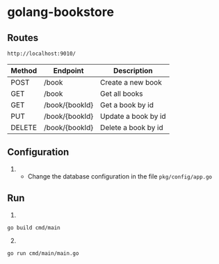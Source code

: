 # golang-bookstore

## Routes

```bash
http://localhost:9010/
```

| Method | Endpoint | Description |
| ------ | -------- | ----------- |
| POST   | /book    | Create a new book |
| GET    | /book    | Get all books |
| GET    | /book/{bookId} | Get a book by id |
| PUT    | /book/{bookId} | Update a book by id |
| DELETE | /book/{bookId} | Delete a book by id |

## Configuration
1.
    - Change the database configuration in the file `pkg/config/app.go`

## Run
1.
```bash
go build cmd/main
```

2.
```bash
go run cmd/main/main.go
```
